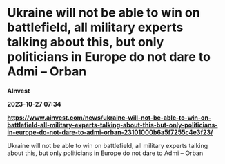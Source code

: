 # Ukraine will not be able to win on battlefield, all military experts talking about this, but only politicians in Europe do not dare to Admi – Orban
**AInvest**

**2023-10-27 07:34**

**https://www.ainvest.com/news/ukraine-will-not-be-able-to-win-on-battlefield-all-military-experts-talking-about-this-but-only-politicians-in-europe-do-not-dare-to-admi-orban-23101000b6a5f7255c4e3f23/**

Ukraine will not be able to win on battlefield, all military experts talking about this, but only politicians in Europe do not dare to Admi – Orban